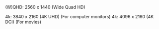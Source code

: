 (W)QHD: 2560 x 1440 (Wide Quad HD)

4k: 3840 x 2160 (4K UHD) (For computer monitors)
4k: 4096 x 2160 (4K DCI) (For movies)
